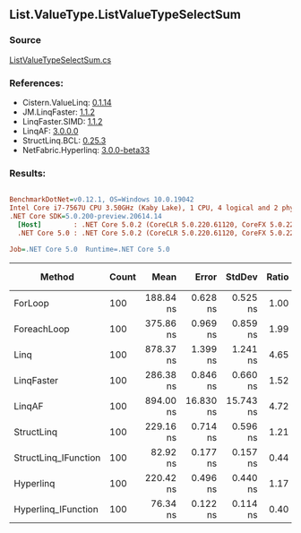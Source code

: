 ﻿## List.ValueType.ListValueTypeSelectSum

### Source
[ListValueTypeSelectSum.cs](../LinqBenchmarks/List/ValueType/ListValueTypeSelectSum.cs)

### References:
- Cistern.ValueLinq: [0.1.14](https://www.nuget.org/packages/Cistern.ValueLinq/0.1.14)
- JM.LinqFaster: [1.1.2](https://www.nuget.org/packages/JM.LinqFaster/1.1.2)
- LinqFaster.SIMD: [1.1.2](https://www.nuget.org/packages/LinqFaster.SIMD/1.0.3)
- LinqAF: [3.0.0.0](https://www.nuget.org/packages/LinqAF/3.0.0.0)
- StructLinq.BCL: [0.25.3](https://www.nuget.org/packages/StructLinq.BCL/0.25.3)
- NetFabric.Hyperlinq: [3.0.0-beta33](https://www.nuget.org/packages/NetFabric.Hyperlinq/3.0.0-beta33)

### Results:
``` ini

BenchmarkDotNet=v0.12.1, OS=Windows 10.0.19042
Intel Core i7-7567U CPU 3.50GHz (Kaby Lake), 1 CPU, 4 logical and 2 physical cores
.NET Core SDK=5.0.200-preview.20614.14
  [Host]        : .NET Core 5.0.2 (CoreCLR 5.0.220.61120, CoreFX 5.0.220.61120), X64 RyuJIT
  .NET Core 5.0 : .NET Core 5.0.2 (CoreCLR 5.0.220.61120, CoreFX 5.0.220.61120), X64 RyuJIT

Job=.NET Core 5.0  Runtime=.NET Core 5.0  

```
|               Method | Count |      Mean |     Error |    StdDev | Ratio | RatioSD |  Gen 0 | Gen 1 | Gen 2 | Allocated |
|--------------------- |------ |----------:|----------:|----------:|------:|--------:|-------:|------:|------:|----------:|
|              ForLoop |   100 | 188.84 ns |  0.628 ns |  0.525 ns |  1.00 |    0.00 |      - |     - |     - |         - |
|          ForeachLoop |   100 | 375.86 ns |  0.969 ns |  0.859 ns |  1.99 |    0.01 |      - |     - |     - |         - |
|                 Linq |   100 | 878.37 ns |  1.399 ns |  1.241 ns |  4.65 |    0.01 | 0.0343 |     - |     - |      72 B |
|           LinqFaster |   100 | 286.38 ns |  0.846 ns |  0.660 ns |  1.52 |    0.01 |      - |     - |     - |         - |
|               LinqAF |   100 | 894.00 ns | 16.830 ns | 15.743 ns |  4.72 |    0.07 |      - |     - |     - |         - |
|           StructLinq |   100 | 229.16 ns |  0.714 ns |  0.596 ns |  1.21 |    0.00 | 0.0191 |     - |     - |      40 B |
| StructLinq_IFunction |   100 |  82.92 ns |  0.177 ns |  0.157 ns |  0.44 |    0.00 |      - |     - |     - |         - |
|            Hyperlinq |   100 | 220.42 ns |  0.496 ns |  0.440 ns |  1.17 |    0.00 |      - |     - |     - |         - |
|  Hyperlinq_IFunction |   100 |  76.34 ns |  0.122 ns |  0.114 ns |  0.40 |    0.00 |      - |     - |     - |         - |
